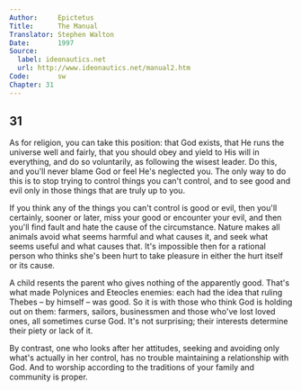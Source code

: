 ```yaml
---
Author:     Epictetus  
Title:      The Manual  
Translator: Stephen Walton  
Date:       1997  
Source:
  label: ideonautics.net
  url: http://www.ideonautics.net/manual2.htm
Code:       sw  
Chapter: 31
---
```

##  31

As for religion, you can take this position: that God exists, that He runs the
universe well and fairly, that you should obey and yield to His will in
everything, and do so voluntarily, as following the wisest leader. Do this, and
you'll never blame God or feel He's neglected you. The only way to do this is
to stop trying to control things you can't control, and to see good and evil
only in those things that are truly up to you.

If you think any of the things you can't control is good or evil, then you'll
certainly, sooner or later, miss your good or encounter your evil, and then
you'll find fault and hate the cause of the circumstance. Nature makes all
animals avoid what seems harmful and what causes it, and seek what seems useful
and what causes that. It's impossible then for a rational person who thinks
she's been hurt to take pleasure in either the hurt itself or its cause.

A child resents the parent who gives nothing of the apparently good. That's
what made Polynices and Eteocles enemies: each had the idea that ruling Thebes
– by himself – was good. So it is with those who think God is holding out on
them: farmers, sailors, businessmen and those who've lost loved ones, all
sometimes curse God. It's not surprising; their interests determine their piety
or lack of it.

By contrast, one who looks after her attitudes, seeking and avoiding only
what's actually in her control, has no trouble maintaining a relationship with
God. And to worship according to the traditions of your family and community is
proper.


